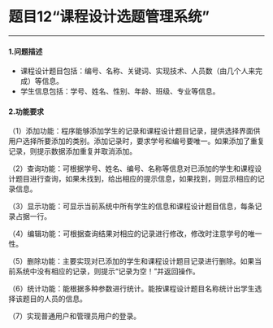 
# 题目12“课程设计选题管理系统”
***
#### 1.问题描述
* 课程设计题目包括：编号、名称、关键词、实现技术、人员数（由几个人来完成）等信息。
* 学生信息包括：学号、姓名、性别、年龄、班级、专业等信息。

#### 2.功能要求
（1）添加功能：程序能够添加学生的记录和课程设计题目记录，提供选择界面供用户选择所要添加的类别。添加记录时，要求学号和编号要唯一。如果添加了重复记录，则提示数据添加重复并取消添加。

（2）查询功能：可根据学号、姓名、编号、名称等信息对已添加的学生和课程设计题目进行查询，如果未找到，给出相应的提示信息，如果找到，则显示相应的记录信息。

（3）显示功能：可显示当前系统中所有学生的信息和课程设计题目信息，每条记录占据一行。

（4）编辑功能：可根据查询结果对相应的记录进行修改，修改时注意学号的唯一性。

（5）删除功能：主要实现对已添加的学生和课程设计题目记录进行删除。如果当前系统中没有相应的记录，则提示“记录为空！”并返回操作。

（6）统计功能：能根据多种参数进行统计。能按课程设计题目名称统计出学生选择该题目的人员的信息。

（7）实现普通用户和管理员用户的登录。
